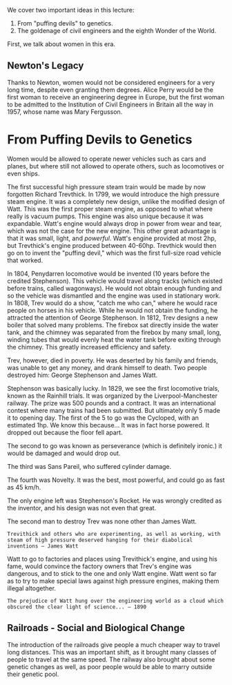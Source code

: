 We cover two important ideas in this lecture:
1. From "puffing devils" to genetics.
2. The goldenage of civil engineers and the eighth Wonder of the World.

First, we talk about women in this era.

## Newton's Legacy

Thanks to Newton, women would not be considered engineers for a very long time, despite even granting them degrees. Alice Perry would be the first woman to receive an engineering degree in Europe, but the first woman to be admitted to the Institution of Civil Engineers in Britain all the way in 1957, whose name was Mary Fergusson.

# From Puffing Devils to Genetics

Women would be allowed to operate newer vehicles such as cars and planes, but where still not allowed to operate others, such as locomotives or even ships.

The first successful high pressure steam train would be made by now forgotten Richard Trevthick. In 1799, we would introduce the high pressure steam engine. It was a completely new design, unlike the modified design of Watt. This was the first proper steam engine, as opposed to what where really is vacuum pumps. This engine was also unique because it was expandable. Watt's engine would always drop in power from wear and tear, which was not the case for the new engine. This other great advantage is that it was small, light, and *powerful*. Watt's engine provided at most 2hp, but Trevthick's engine produced between 40-60hp. Trevthick would then go on to invent the "puffing devil," which was the first full-size road vehicle that worked.

In 1804, Penydarren locomotive would be invented (10 years before the credited Stephenson). This vehicle would travel along tracks (which existed before trains, called wagonways). He would not obtain enough funding and so the vehicle was dismantled and the engine was used in stationary work. In 1808, Trev would do a show, "catch me who can," where he would race people on horses in his vehicle. While he would not obtain the funding, he attracted the attention of George Stephenson. In 1812, Trev designs a new boiler that solved many problems. The firebox sat directly inside the water tank, and the chimney was separated from the firebox by many small, long, winding tubes that would evenly heat the water tank before exiting through the chimney. This greatly increased efficiency and safety.

Trev, however, died in poverty. He was deserted by his family and friends, was unable to get any money, and drank himself to death. Two people destroyed him: George Stephenson and James Watt.

Stephenson was basically lucky. In 1829, we see the first locomotive trials, known as the Rainhill trials. It was organized by the Liverpool-Manchester railway. The prize was 500 pounds and a contract. It was an international contest where many trains had been submitted. But ultimately only 5 made it to opening day. The first of the 5 to go was the Cycloped, with an estimated 1hp. We know this because... It was in fact horse powered. It dropped out because the floor fell apart.

The second to go was known as perseverance (which is definitely ironic.) it would be damaged and would drop out.

The third was Sans Pareil, who suffered cylinder damage.

The fourth was Novelty. It was the best, most powerful, and could go as fast as 45 km/h.

The only engine left was Stephenson's Rocket. He was wrongly credited as the inventor, and his design was not even that great.

The second man to destroy Trev was none other than James Watt.

```
Trevithick and others who are experimenting, as well as working, with steam of high pressure deserved hanging for their diabolical inventions — James Watt
```

Watt to go to factories and places using Trevithick's engine, and using his fame, would convince the factory owners that Trev's engine was dangerous, and to stick to the one and only Watt engine. Watt went so far as to try to make special laws against high pressure engines, making them illegal altogether.

```
The prejudice of Watt hung over the engineering world as a cloud which obscured the clear light of science... — 1890
```

## Railroads - Social and Biological Change

The introduction of the railroads give people a much cheaper way to travel long distances. This was an important shift, as it brought many classes of people to travel at the same speed. The railway also brought about some genetic changes as well, as poor people would be able to marry outside their genetic pool.